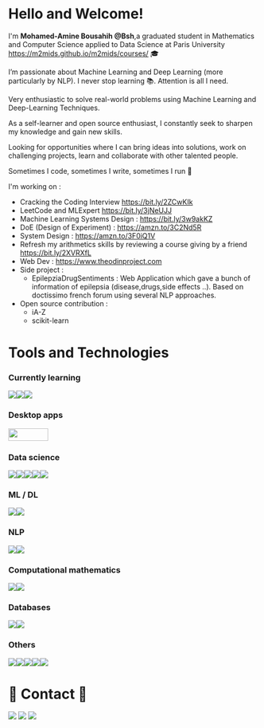 # Hello and Welcome! 

I'm <b>Mohamed-Amine Bousahih @Bsh</b>,a graduated student in Mathematics and Computer Science applied to Data Science at Paris University https://m2mids.github.io/m2mids/courses/ 🎓

I’m passionate about Machine Learning and Deep Learning (more particularly by NLP). I never stop learning 📚. Attention is all I need.

Very enthusiastic to solve real-world problems using Machine Learning and Deep-Learning Techniques.

As a self-learner and open source enthusiast, I constantly seek to sharpen my knowledge and gain new skills.

Looking for opportunities where I can bring ideas into solutions, work on challenging projects, learn and collaborate with other talented people.

Sometimes I code, sometimes I write, sometimes I run 💭

I'm working on :

- Cracking the Coding Interview https://bit.ly/2ZCwKIk
- LeetCode and MLExpert https://bit.ly/3jNeUJJ
- Machine Learning Systems Design : https://bit.ly/3w9akKZ
- DoE (Design of Experiment) : https://amzn.to/3C2Nd5R
- System Design : https://amzn.to/3F0iQ1V
- Refresh my arithmetics skills by reviewing a course giving by a friend https://bit.ly/2XVRXfL
- Web Dev : https://www.theodinproject.com
- Side project : 
   * EpilepziaDrugSentiments : Web Application which gave a bunch of information of epilepsia (disease,drugs,side effects ..). Based on doctissimo french forum using several NLP approaches.
- Open source contribution : 
   * iA-Z
   * scikit-learn

# Tools and Technologies

### Currently learning

<img src="https://img.shields.io/badge/JavaScript-3776AB?style=flat-square&logo=javascript&logoColor=white"/></a><img src="https://img.shields.io/badge/Amazon AWS-232F3E?style=flat-square&logo=Amazon%20AWS&logoColor=white"/></a><img src="https://img.shields.io/badge/NodeJS-A34F26?style=flat-square&logo=nodejs&logoColor=white"/></a>

### Desktop apps

<img src="https://img.shields.io/badge/Visual_Studio_Code-0078D4?style=for-the-badge&logo=visual%20studio%20code&logoColor=white" height="25px"  width="80px">

### Data science

<img src="https://img.shields.io/badge/Python-3776AB?style=flat-square&logo=python&logoColor=white"/></a><img src="https://img.shields.io/badge/Numpy-777BB4?style=flat-square&logo=numpy&logoColor=white"/></a><img src="https://img.shields.io/badge/Pandas-2C2D72?style=flat-square&logo=pandas&logoColor=white"/></a><img src="https://img.shields.io/badge/scikit_learn-F7931E??style=flat-square&logo=scikit-learn&logoColor=white"/></a><img src="https://img.shields.io/badge/Colab-F9AB00?style=flat-square&logo=googlecolab&logoColor=white"/></a>

### ML / DL

</a><img src="https://img.shields.io/badge/Pytorch-3776AB?style=flat-square&logo=pytorch&logoColor=white"/></a><img src="https://img.shields.io/badge/scikit_learn-F7931E?style=flat-square&logo=scikit-learn&logoColor=white"/>

### NLP

</a><img src="https://img.shields.io/badge/spaCy-2C2D72?style=flat-square&logo=spacy&logoColor=white"/></a><img src="https://img.shields.io/badge/HuggingFace-2C2D72?style=flat-square&logo=huggingface&logoColor=white"/>

### Computational mathematics

</a><img src="https://img.shields.io/badge/Python-3776AB?style=flat-square&logo=Python&logoColor=white"/></a><img src="https://img.shields.io/badge/Numpy-777BB4?style=flat-square&logo=Numpy&logoColor=white"/>


### Databases

</a><img src="https://img.shields.io/badge/Neo4j-339933?style=flat-square&logo=Neo4j&logoColor=white"/></a><img src="https://img.shields.io/badge/PostgreSQL-339933?style=flat-square&logo=PostgreSQL&logoColor=white"/>

### Others

<img src="https://img.shields.io/badge/C-00599C?style=flat-square&logo=c&logoColor=white"/></a><img src="https://img.shields.io/badge/C++-3766AB?style=flat-square&logo=c++&logoColor=white"/></a><img src="https://img.shields.io/badge/Java-339933?style=flat-square&logo=Java&logoColor=white"/></a><img src="https://img.shields.io/badge/Linux-A34F26?style=flat-square&logo=Linux&logoColor=white"/></a><img src="https://img.shields.io/badge/MacOs-00599C?style=flat-square&logo=MacOs&logoColor=white"/></a>
   
# 📧 Contact 📧

<a href="m.bousahih@gmail.com" target="_blank"><img src="https://img.shields.io/badge/Gmail-E34F26?style=flat-square&logo=Gmail&logoColor=white"/></a>
<a href="https://github.com/MohamedBsh" target="_blank"><img src="https://img.shields.io/badge/Github-232F3E?style=flat-square&logo=Github&logoColor=white"/></a>
<a href="https://www.linkedin.com/in/mohamed-amine-bousahih/" target="_blank"><img src="https://img.shields.io/badge/Linkedin-232F3E?style=flat-square&logo=Linkedin&logoColor=white"/></a>
